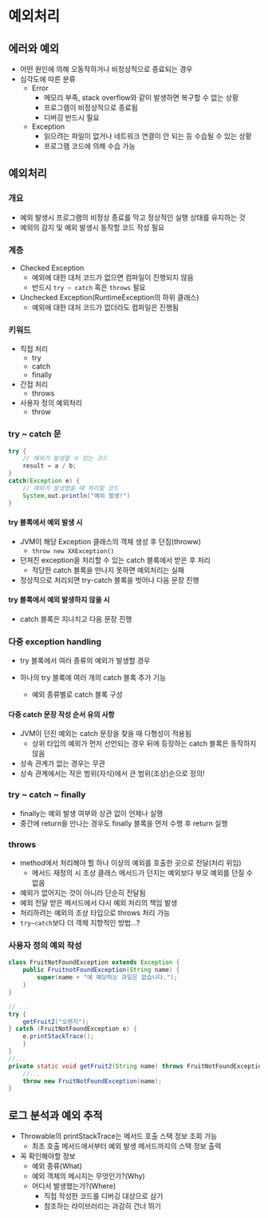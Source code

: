 # 예외처리

## 에러와 예외

- 어떤 원인에 의해 오동작하거나 비정상적으로 종료되는 경우
- 심각도에 따른 분류
  - Error
    - 메모리 부족, stack overflow와 같이 발생하면 복구할 수 없는 상황
    - 프로그램이 비정상적으로 종료됨
    - 디버깅 반드시 필요
  - Exception
    - 읽으려는 파일이 없거나 네트워크 연결이 안 되는 등 수습될 수 있는 상황
    - 프로그램 코드에 의해 수습 가능



## 예외처리

### 개요

- 예외 발생시 프로그램의 비정상 종료를 막고 정상적인 실행 상태를 유지하는 것
- 예외의 감지 및 예외 발생시 동작할 코드 작성 필요

### 계층

- Checked Exception
  - 예외에 대한 대처 코드가 없으면 컴파일이 진행되지 않음
  - 반드시 `try ~ catch` 혹은 `throws` 필요
- Unchecked Exception(RuntimeException의 하위 클래스)
  - 예외에 대한 대처 코드가 없더라도 컴파일은 진행됨

### 키워드

- 직접 처리
  - try
  - catch
  - finally
- 간접 처리
  - throws
- 사용자 정의 예외처리
  - throw

### try ~ catch 문

```java
try {
    // 예외가 발생할 수 있는 코드
    result = a / b;
}
catch(Exception e) {
    // 예외가 발생했을 때 처리할 코드
    System,out.println("예외 발생!")
}
```

#### try 블록에서 예외 발생 시

- JVM이 해당 Exception 클래스의 객체 생성 후 던짐(throww)
  - `throw new XXException()`
- 던져진 exception을 처리할 수 있는 catch 블록에서 받은 후 처리
  - 적당한 catch 블록을 만나지 못하면 예외처리는 실패
- 정상적으로 처리되면 try-catch 블록을 벗어나 다음 문장 진행



#### try 블록에서 예외 발생하지 않을 시

- catch 블록은 지나치고 다음 문장 진행



### 다중 exception handling

- try 블록에서 여러 종류의 예외가 발생할 경우

- 하나의 try 블록에 여러 개의 catch 블록 추가 기능

  - 예외 종류별로 catch 블록 구성


#### 다중 catch 문장 작성 순서 유의 사항

- JVM이 던진 예외는 catch 문장을 찾을 때 다형성이 적용됨
  - 상위 타입의 예외가 먼저 선언되는 경우 뒤에 등장하는 catch 블록은 동작하지 않음
- 상속 관계가 없는 경우는 무관
- 상속 관계에서는 작은 범위(자식)에서 큰 범위(조상)순으로 정의!



### try ~ catch ~ finally

- finally는 예외 발생 여부와 상관 없이 언제나 실행
- 중간에 return을 만나는 경우도 finally 블록을 먼저 수행 후 return 실행



### throws

- method에서 처리해야 할 하나 이상의 예외를 호출한 곳으로 전달(처리 위임)
  - 메서드 재정의 시 조상 클래스 메서드가 던지는 예외보다 부모 예외를 던질 수 없음
- 예외가 없어지는 것이 아니라 단순히 전달됨
- 예외 전달 받은 메서드에서 다시 예외 처리의 책임 발생
- 처리하려는 예외의 조상 타입으로 throws 처리 가능
- `try~catch`보다 더 객체 지향적인 방법...?



### 사용자 정의 예외 작성

```java
class FruitNotFoundException extends Exception {
    public FruitnotFoundException(String name) {
        super(name + "에 해당하는 과일은 없습니다.");
    }
}

// ...
try {
    getFruit2("오렌지");
} catch (FruitNotFoundException e) {
    e.printStackTrace();
    }
}
//...
private static void getFruit2(String name) throws FruitNotFoundException{
    //...
    throw new FruitNotFoundException(name);
}
```





## 로그 분석과 예외 추적

- Throwable의 printStackTrace는 메서드 호출 스택 정보 조회 가능
  - 최초 호출 메서드에서부터 예외 발생 메서드까지의 스택 정보 출력
- 꼭 확인해야할 정보
  - 예외 종류(What)
  - 예외 객체의 메시지는 무엇인가?(Why)
  - 어디서 발생했는가?(Where)
    - 직접 작성한 코드를 디버깅 대상으로 삼기
    - 참조하는 라이브러리는 과감히 건너 뛰기

